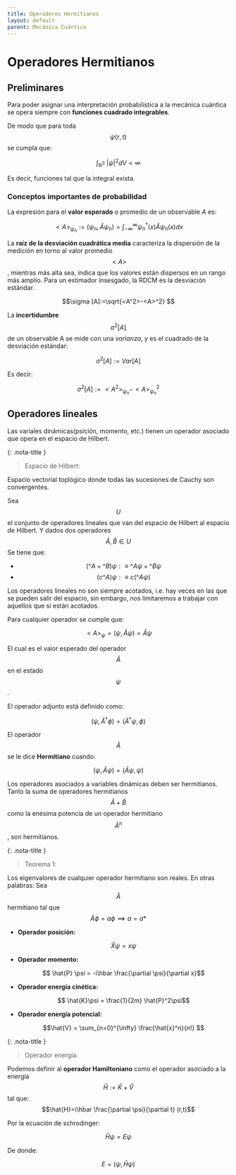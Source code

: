 ```yaml
---
title: Operadores Hermitianos
layout: default
parent: Mecánica Cuántica
---
```

# Operadores Hermitianos

## Preliminares

Para poder asignar una interpretación probabilística a la mecánica cuántica se opera siempre con **funciones cuadrado integrables**.

De modo que para toda $$\psi (r,t)$$ se cumpla que:

$$\int_{\mathbb {R} ^{3}}~|\psi |^{2}dV < \infty$$

Es decir, funciones tal que la integral exista.

### Conceptos importantes de probabilidad


La expresión para el **valor esperado** o promedio de un observable _A_ es:
                                            
$$ <A>_{\psi_n} := (\psi_n, \hat{A} \psi_n)=\int_{-\infty}^{\infty}\psi_n^*(x)\hat{A} \psi_n (x)dx $$

La **raíz de la desviación cuadrática media** caracteriza la dispersión de la medición en torno al valor promedio $$<A>$$, mientras más alta sea, indica que los valores están dispersos en un rango más amplio. Para un estimador insesgado, la RDCM es la desviación estándar. 

$$\sigma [A]:=\sqrt{<A^2>-<A>^2} $$

La **incertidumbre** $$\sigma^2 [A]$$ de un observable A se mide con una *varianza*, y es el cuadrado de la desviación estándar:

  $$\sigma^2 [A]:=Var[A]$$
  
Es decir:
  
  $$\sigma^2 [A]:= <A^2>_{\psi_n} - <A>_{\psi_n}^2$$

## Operadores lineales

Las variales dinámicas(psición, momento, etc.) tienen un operador asociado que opera en el espacio de Hilbert.

{: .nota-title }
> Espacio de Hilbert:
>
>
Espacio vectorial toplógico donde todas las sucesiones de Cauchy son convergentes.

Sea $$U$$ el conjunto de operadores lineales que van del espacio de Hilbert al espacio de Hilbert. Y dados dos operadores $$\hat{A}, \hat{B} \in U$$
Se tiene que:

- $$(\^{A} + \^{B})\psi : \equiv \^{A} \psi + \^{B} \psi $$
- $$(c\^{A})\psi : \equiv c(\^{A}\psi)$$

Los operadores lineales no son siempre acotados, i.e. hay veces en las que se pueden salir del espacio, sin embargo, nos limitaremos a trabajar con aquellos que si están acotados.
  
Para cualquier operador se cumple que:  
  
$$<A>_\psi = (\psi, \hat{A}\psi) = \hat{A}\psi$$
  
El cual es el valor esperado del operador $$\hat{A}$$ en el estado $$\psi$$.
  
El operador adjunto está definido como:
  
   $$(\psi, \hat{A}^\dag \phi)=( \hat{A}^\dag \psi,\phi)$$
  
El operador $$\hat{A}$$ se le dice **Hermitiano** cuando: 
  
  $$(\psi, \hat{A}\psi)=( \hat{A}\psi,\psi)$$
 
Los operadores asociados a variables dinámicas deben ser hermitianos. Tanto la suma de operadores hermitianos $$\hat{A}+\hat{B}$$ como la enésima potencia de un operador hermitiano $$\hat{A}^n$$, son hermitianos.
  
  
{: .nota-title }
> Teorema 1:
>
>
Los eigenvalores de cualquier operador hermitiano son reales. En otras palabras: Sea $$\hat{A}$$ hermitiano tal que $$\hat{A}\phi=a\phi \implies a=a*$$
  
- **Operador posición:**           

  $$  \hat{X} \psi = x \psi$$
  
- **Operador momento:**            
  
  $$ \hat{P} \psi = -i\hbar \frac{\partial \psi}{\partial x}$$
  
- **Operador energía cinética:**   
  
  $$ \hat{K}\psi = \frac{1}{2m} \hat{P}^2\psi$$
  
- **Operador energía potencial:**  
  
  $$\hat{V} = \sum_{n=0}^{\infty} \frac{\hat{x}^n}{n!} $$
  
  
{: .nota-title }
> Operador energía:
>
>
Podemos definir al **operador Hamiltoniano** como el operador asociado a la energía $$\hat{H}:= \hat{K} + \hat{V}$$ tal que:
  $$\hat{H}=i\hbar \frac{\partial \psi}{\partial t} (r,t)$$

Por la ecuación de schrodinger: 
  
   $$ \hat{H} \psi = E \psi$$

De donde:  
  
  $$E =(\psi, \hat{H}\psi)$$
  


